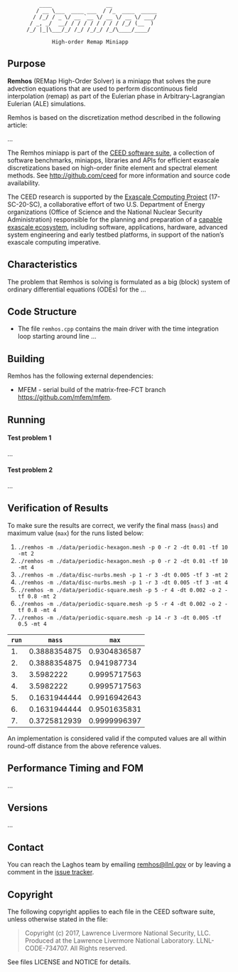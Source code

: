               ____                 __
             / __ \___  ____ ___  / /_  ____  _____
            / /_/ / _ \/ __ `__ \/ __ \/ __ \/ ___/
           / _, _/  __/ / / / / / / / / /_/ (__  )
          /_/ |_|\___/_/ /_/ /_/_/ /_/\____/____/

                  High-order Remap Miniapp


## Purpose

**Remhos** (REMap High-Order Solver) is a miniapp that solves the pure
advection equations that are used to perform discontinuous field interpolation
(remap) as part of the Eulerian phase in Arbitrary-Lagrangian Eulerian (ALE)
simulations.

Remhos is based on the discretization method described in the following article:

...

The Remhos miniapp is part of the [CEED software suite](http://ceed.exascaleproject.org/software),
a collection of software benchmarks, miniapps, libraries and APIs for
efficient exascale discretizations based on high-order finite element
and spectral element methods. See http://github.com/ceed for more
information and source code availability.

The CEED research is supported by the [Exascale Computing Project](https://exascaleproject.org/exascale-computing-project)
(17-SC-20-SC), a collaborative effort of two U.S. Department of Energy
organizations (Office of Science and the National Nuclear Security
Administration) responsible for the planning and preparation of a
[capable exascale ecosystem](https://exascaleproject.org/what-is-exascale),
including software, applications, hardware, advanced system engineering and early
testbed platforms, in support of the nation’s exascale computing imperative.

## Characteristics

The problem that Remhos is solving is formulated as a big (block) system of
ordinary differential equations (ODEs) for the ...

## Code Structure

- The file `remhos.cpp` contains the main driver with the time integration loop
  starting around line ...

## Building

Remhos has the following external dependencies:

- MFEM - serial build of the matrix-free-FCT branch
  <br> https://github.com/mfem/mfem.

## Running

#### Test problem 1
...

#### Test problem 2
...

## Verification of Results

To make sure the results are correct, we verify the final mass (`mass`) and
maximum value (`max`) for the runs listed below:

1. `./remhos -m ./data/periodic-hexagon.mesh -p 0 -r 2 -dt 0.01 -tf 10 -mt 2`
2. `./remhos -m ./data/periodic-hexagon.mesh -p 0 -r 2 -dt 0.01 -tf 10 -mt 4`
3. `./remhos -m ./data/disc-nurbs.mesh -p 1 -r 3 -dt 0.005 -tf 3 -mt 2`
4. `./remhos -m ./data/disc-nurbs.mesh -p 1 -r 3 -dt 0.005 -tf 3 -mt 4`
5. `./remhos -m ./data/periodic-square.mesh -p 5 -r 4 -dt 0.002 -o 2 -tf 0.8 -mt 2`
6. `./remhos -m ./data/periodic-square.mesh -p 5 -r 4 -dt 0.002 -o 2 -tf 0.8 -mt 4`
7. `./remhos -m ./data/periodic-square.mesh -p 14 -r 3 -dt 0.005 -tf 0.5 -mt 4`

| `run` | `mass` | `max` |
| ----- | ------ | ----- |
|  1. | 0.3888354875 | 0.9304836587 |
|  2. | 0.3888354875 | 0.941987734  |
|  3. | 3.5982222    | 0.9995717563 |
|  4. | 3.5982222    | 0.9995717563 |
|  5. | 0.1631944444 | 0.9916942643 |
|  6. | 0.1631944444 | 0.9501635831 |
|  7. | 0.3725812939 | 0.9999996397 |

An implementation is considered valid if the computed values are all within
round-off distance from the above reference values.

## Performance Timing and FOM
...

## Versions
...
 

## Contact

You can reach the Laghos team by emailing remhos@llnl.gov or by leaving a
comment in the [issue tracker](https://github.com/CEED/Remhos/issues).

## Copyright

The following copyright applies to each file in the CEED software suite,
unless otherwise stated in the file:

> Copyright (c) 2017, Lawrence Livermore National Security, LLC. Produced at the
> Lawrence Livermore National Laboratory. LLNL-CODE-734707. All Rights reserved.

See files LICENSE and NOTICE for details.
